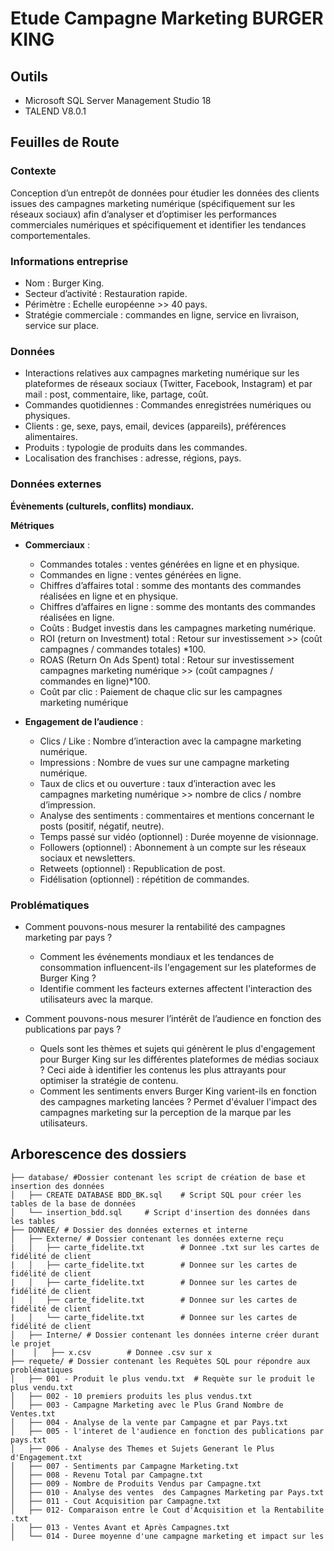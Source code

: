 # Etude Campagne Marketing BURGER KING

## Outils

- Microsoft SQL Server Management Studio 18
- TALEND V8.0.1

## Feuilles de Route

### Contexte

Conception d’un entrepôt de données pour étudier les données des clients issues des campagnes marketing numérique (spécifiquement sur les réseaux sociaux) afin d’analyser et d’optimiser les performances commerciales numériques et spécifiquement et identifier les tendances comportementales.

### Informations entreprise 

+ Nom : Burger King.
+ Secteur d’activité : Restauration rapide.
+ Périmètre : Echelle européenne >> 40 pays.
+ Stratégie commerciale : commandes en ligne, service en livraison, service sur place.

### Données 

+ Interactions relatives aux campagnes marketing numérique sur les plateformes de réseaux sociaux (Twitter, Facebook, Instagram) et par mail : post, commentaire, like, partage, coût.
+ Commandes quotidiennes : Commandes enregistrées numériques ou physiques.
+ Clients :  ge, sexe, pays, email, devices (appareils), préférences alimentaires.
+ Produits : typologie de produits dans les commandes.
+ Localisation des franchises : adresse, régions, pays.


### Données externes <!--TODO : A MODIFIER -->

__Évènements (culturels, conflits) mondiaux.__  <!--TODO : A MODIFIER -->

__Métriques__

+ __Commerciaux__ :
    + Commandes totales : ventes générées en ligne et en physique.
    + Commandes en ligne : ventes générées en ligne.
    + Chiffres d’affaires total : somme des montants des commandes réalisées en ligne et en physique.
    + Chiffres d’affaires en ligne : somme des montants des commandes réalisées en ligne.
    + Coûts : Budget investis dans les campagnes marketing numérique.
    + ROI (return on Investment) total : Retour sur investissement >> (coût campagnes / commandes totales) *100.
    + ROAS (Return On Ads Spent) total : Retour sur investissement campagnes marketing numérique >> (coût campagnes / commandes en ligne)*100.
    + Coût par clic : Paiement de chaque clic sur les campagnes marketing numérique

+ __Engagement de l’audience__ : 
    + Clics / Like : Nombre d’interaction avec la campagne marketing numérique.
    + Impressions : Nombre de vues sur une campagne marketing numérique.
    + Taux de clics et ou ouverture : taux d’interaction avec les campagnes marketing numérique >> nombre de clics / nombre d’impression.
    + Analyse des sentiments : commentaires et mentions concernant le posts (positif, négatif, neutre).
    + Temps passé sur vidéo (optionnel) : Durée moyenne de visionnage.
    + Followers (optionnel) : Abonnement à un compte sur les réseaux sociaux et newsletters.
    + Retweets (optionnel) : Republication de post.
    + Fidélisation (optionnel) : répétition de commandes.


### Problématiques 

+ Comment pouvons-nous mesurer la rentabilité des campagnes marketing par pays ?
    + Comment les événements mondiaux et les tendances de consommation influencent-ils l'engagement sur les plateformes de Burger King ? 
    + Identifie comment les facteurs externes affectent l'interaction des utilisateurs avec la marque.

+ Comment pouvons-nous mesurer l’intérêt de l’audience en fonction des publications par pays  ?
    + Quels sont les thèmes et sujets qui génèrent le plus d'engagement pour Burger King sur les différentes plateformes de médias sociaux ? Ceci aide à identifier les contenus les plus attrayants pour optimiser la stratégie de contenu.
    + Comment les sentiments envers Burger King varient-ils en fonction des campagnes marketing lancées ? Permet d'évaluer l'impact des campagnes marketing sur la perception de la marque par les utilisateurs.


## Arborescence des dossiers

```Etude Campagne Marketing BURGER KING/
├── database/ #Dossier contenant les script de création de base et insertion des données
│   ├── CREATE DATABASE BDD_BK.sql    # Script SQL pour créer les tables de la base de données
│   └── insertion_bdd.sql     # Script d'insertion des données dans les tables
├── DONNEE/ # Dossier des données externes et interne
│   ├── Externe/ # Dossier contenant les données externe reçu
|   │   ├── carte_fidelite.txt        # Donnee .txt sur les cartes de fidélité de client
|   │   ├── carte_fidelite.txt        # Donnee sur les cartes de fidélité de client
|   │   ├── carte_fidelite.txt        # Donnee sur les cartes de fidélité de client
|   │   ├── carte_fidelite.txt        # Donnee sur les cartes de fidélité de client
|   │   └── carte_fidelite.txt        # Donnee sur les cartes de fidélité de client
│   ├── Interne/ # Dossier contenant les données interne créer durant le projet
|    │   ├── x.csv        # Donnee .csv sur x
├── requete/ # Dossier contenant les Requètes SQL pour répondre aux problématiques
│   ├── 001 - Produit le plus vendu.txt  # Requète sur le produit le plus vendu.txt
│   ├── 002 - 10 premiers produits les plus vendus.txt
│   ├── 003 - Campagne Marketing avec le Plus Grand Nombre de Ventes.txt
│   ├── 004 - Analyse de la vente par Campagne et par Pays.txt
│   ├── 005 - l'interet de l'audience en fonction des publications par pays.txt
│   ├── 006 - Analyse des Themes et Sujets Generant le Plus d'Engagement.txt
│   ├── 007 - Sentiments par Campagne Marketing.txt
│   ├── 008 - Revenu Total par Campagne.txt
│   ├── 009 - Nombre de Produits Vendus par Campagne.txt
│   ├── 010 - Analyse des ventes  des Campagnes Marketing par Pays.txt
│   ├── 011 - Cout Acquisition par Campagne.txt
│   ├── 012- Comparaison entre le Cout d'Acquisition et la Rentabilite .txt
│   ├── 013 - Ventes Avant et Après Campagnes.txt
│   └── 014 - Duree moyenne d'une campagne marketing et impact sur les
```
